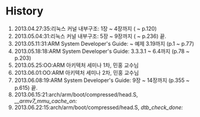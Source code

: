 History
============================================================
01. 2013.04.27:35:리눅스 커널 내부구조: 1장 ~ 4장까지 ( ~ p.120)
02. 2013.05.04:31:리눅스 커널 내부구조: 5장 ~ 9장까지 ( ~ p.236) 끝.
03. 2013.05.11:31:ARM System Developer's Guide: ~ 예제 3.19까지 (p.1 ~ p.77)
04. 2013.05.18:18:ARM System Developer's Guide: 3.3.3.1 ~ 6.4까지 (p.78 ~ p.203)
05. 2013.05.25:OO:ARM 아키텍처 세미나 1차, 민홍 교수님
06. 2013.06.01:OO:ARM 아키텍처 세미나 2차, 민홍 교수님
07. 2013.06.08:19:ARM System Developer's Guide: 9장 ~ 14장까지 (p.355 ~ p.615) 끝.
08. 2013.06.15:21:arch/arm/boot/compressed/head.S, *__armv7_mmu_cache_on:*
09. 2013.06.22:15:arch/arm/boot/compressed/head.S, *dtb_check_done:*
